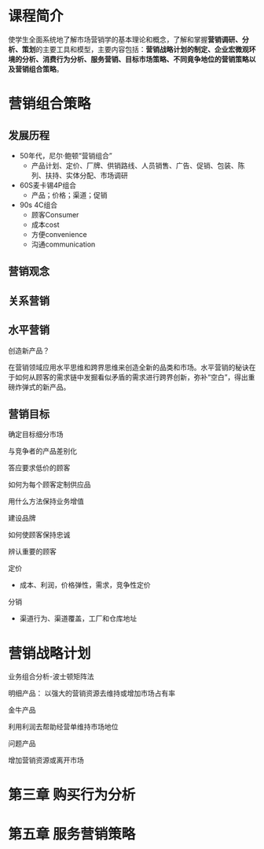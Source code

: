 # 课程简介

使学生全面系统地了解市场营销学的基本理论和概念，了解和掌握**营销调研、分析、策划**的主要工具和模型，主要内容包括：**营销战略计划的制定、企业宏微观环境的分析、消费行为分析、服务营销、目标市场策略、不同竟争地位的营销策略以及营销组合策略**。

# 营销组合策略

## 发展历程

- 50年代，尼尔·鲍顿“营销组合”
  - 产品计划、定价、厂牌、供销路线、人员销售、广告、促销、包装、陈列、扶持、实体分配、市场调研
- 60S麦卡锡4P组合
  - 产品；价格；渠道；促销
- 90s 4C组合
  - 顾客Consumer
  - 成本cost
  - 方便convenience
  - 沟通communication

## 营销观念

## 关系营销

## 水平营销

创造新产品？

在营销领域应用水平思维和跨界思维来创造全新的品类和市场。水平营销的秘诀在于如何从顾客的需求链中发掘看似矛盾的需求进行跨界创新，弥补“空白”，得出重磅炸弹式的新产品。



## 营销目标

确定目标细分市场

与竞争者的产品差别化

答应要求低价的顾客

如何为每个顾客定制供应品

用什么方法保持业务增值

建设品牌

如何使顾客保持忠诚

辨认重要的顾客

 

定价

- 成本、利润，价格弹性，需求，竞争性定价

分销

- 渠道行为、渠道覆盖，工厂和仓库地址

# 营销战略计划

业务组合分析-波士顿矩阵法

明细产品：
以强大的营销资源去维持或增加市场占有率

金牛产品

利用利润去帮助经营单维持市场地位

问题产品

增加营销资源或离开市场

# 第三章 购买行为分析

# 第五章 服务营销策略

